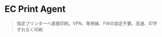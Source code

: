 # EC Print Agent
> 指定プリンターへ直接印刷。VPN、専用線、FWの設定不要。高速、印字ずれなく印刷

[](../inc/downloadlink.md ':include')

